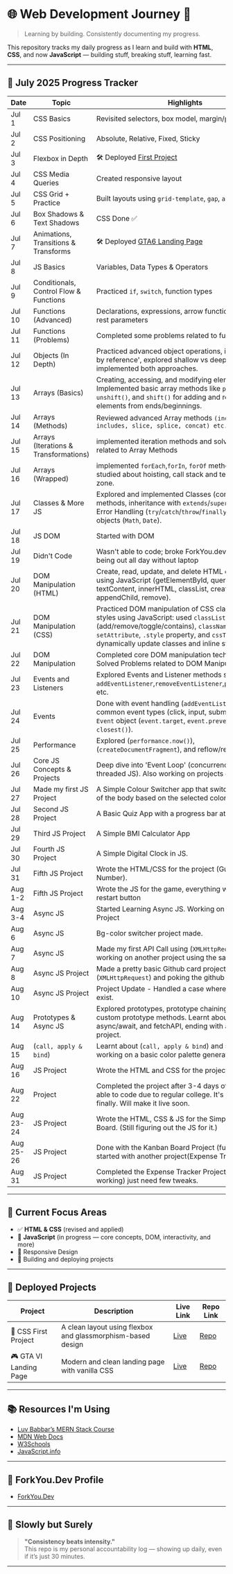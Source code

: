 # 🌐 Web Development Journey 🚀  
> Learning by building. Consistently documenting my progress.

This repository tracks my daily progress as I learn and build with **HTML**, **CSS**, and now **JavaScript** — building stuff, breaking stuff, learning fast.

---

## 📆 July 2025 Progress Tracker

| Date | Topic | Highlights |
|------|-------|------------|
| Jul 1 | CSS Basics | Revisited selectors, box model, margin/padding |
| Jul 2 | CSS Positioning | Absolute, Relative, Fixed, Sticky |
| Jul 3 | Flexbox in Depth | 🛠️ Deployed [First Project](https://pratham23003.github.io/css-first-project/) |
| Jul 4 | CSS Media Queries | Created responsive layout |
| Jul 5 | CSS Grid + Practice | Built layouts using `grid-template`, `gap`, `auto-fit` |
| Jul 6 | Box Shadows & Text Shadows | CSS Done ✅ |
| Jul 7 | Animations, Transitions & Transforms | 🛠️ Deployed [GTA6 Landing Page](https://pratham23003.github.io/gta6-landing-page-cssProject2/) |
| Jul 8 | JS Basics | Variables, Data Types & Operators |
| Jul 9 | Conditionals, Control Flow & Functions | Practiced `if`, `switch`, function types |
| Jul 10 | Functions (Advanced) | Declarations, expressions, arrow functions, default & rest parameters |
| Jul 11 | Functions (Problems) | Completed some problems related to functions |
| Jul 12 | Objects (In Depth) | Practiced advanced object operations, including 'pass by reference', explored shallow vs deep copies, and implemented both approaches.
| Jul 13 | Arrays (Basics) | Creating, accessing, and modifying elements; Implemented basic array methods like `push()`, `pop()`, `unshift()`, and `shift()` for adding and removing elements from ends/beginnings.
| Jul 14 | Arrays (Methods) | Reviewed advanced Array methods `(indexOf, includes, slice, splice, concat) etc.`
| Jul 15 | Arrays (Iterations & Transformations) | implemented iteration methods and solved problems related to Array Methods |
| Jul 16 | Arrays (Wrapped) | implemented `forEach`,`forIn`, `forOf` methods and studied about hoisting, call stack and temporal dead zone.
| Jul 17 | Classes & More JS | Explored and implemented Classes (constructors, methods, inheritance with `extends`/`super`). Explored Error Handling (`try`/`catch`/`throw`/`finally`) and built-in objects (`Math`, `Date`). |
| Jul 18 | JS DOM | Started with DOM |
| Jul 19 | Didn't Code | Wasn't able to code; broke ForkYou.dev streak due to being out all day without laptop |
| Jul 20 | DOM Manipulation (HTML) | Create, read, update, and delete HTML elements using JavaScript (getElementById, querySelector/All, textContent, innerHTML, classList, createElement, appendChild, remove). |
| Jul 21 | DOM Manipulation (CSS) | Practiced DOM manipulation of CSS classes and styles using JavaScript: used `classList` (add/remove/toggle/contains), `className`, `setAttribute`, `.style` property, and `cssText` to dynamically update classes and inline styles. |
| Jul 22 | DOM Manipulation | Completed core DOM manipulation techniques; Solved Problems related to DOM Manipulation. |
| Jul 23 | Events and Listeners | Explored Events and Listener methods such as `addEventListener`,`removeEventListener`,`preventDefault` etc.|
| Jul 24 | Events | Done with event handling (`addEventListener`), common event types (click, input, submit), and the `Event` object (`event.target`, `event.preventDefault()`, `closest()`). |
| Jul 25 | Performance | Explored (`performance.now()`), (`createDocumentFragment`), and reflow/repaint concept. 
| Jul 26 | Core JS Concepts & Projects | Deep dive into 'Event Loop' (concurrency in single-threaded JS). Also working on projects on the side.|
| Jul 27 | Made my first JS Project | A Simple Colour Switcher app that switches bg-color of the body based on the selected color.|
| Jul 28 | Second JS Project | A Basic Quiz App with a progress bar at the bottom. |
| Jul 29 | Third JS Project | A Simple BMI Calculator App |
| Jul 30 | Fourth JS Project | A Simple Digital Clock in JS. |
| Jul 31 | Fifth JS Project | Wrote the HTML/CSS for the project (Guess the Number).
| Aug 1-2 | Fifth JS Project | Wrote the JS for the game, everything works except restart button |
| Aug 3-4 | Async JS | Started Learning Async JS. Working on a new Async Project |
| Aug 6 | Async JS | Bg-color switcher project made.|
| Aug 7 | Async JS | Made my first API Call using (`XMLHttpRequest`) and working on another project using the same.| 
| Aug 8 | Async JS Project | Made a pretty basic Github card project using (`XMLHttpRequest`) and poking the github users API.|
| Aug 10 | Async JS Project | Project Update - Handled a case where user doesn't exist. |
| Aug 14 | Prototypes & Async JS | Explored prototypes, prototype chaining and wrote custom prototype methods. Learnt about Promises, async/await, and fetchAPI, ending with a small fetch project.
| Aug 15 | (`call, apply & bind`) | Learnt about (`call, apply & bind`) and started working on a basic color palette generator project. |
| Aug 16 | JS Project | Wrote the HTML and CSS for the project. |
| Aug 22 | Project | Completed the project after 3-4 days of not being able to code due to regular college. It's working finally. Will make it live soon. |
| Aug 23-24 | JS Project | Wrote the HTML, CSS & JS for the Simple Kanban Board. (Still figuring out the JS for it.) |
| Aug 25-26 | JS Project | Done with the Kanban Board Project (fully working) & started with another project(Expense Tracker.) |
| Aug 31 | JS Project | Completed the Expense Tracker Project (fully working) just need few tweaks. |
---


## 🧠 Current Focus Areas

- ✅ **HTML & CSS** (revised and applied)  
- 🚀 **JavaScript** (in progress — core concepts, DOM, interactivity, and more)  
- 📱 Responsive Design  
- 🎯 Building and deploying projects

---

## 💼 Deployed Projects

| Project | Description | Live Link | Repo Link |
|--------|-------------|-----------|-----------|
| 🎨 CSS First Project | A clean layout using flexbox and glassmorphism-based design | [Live](https://pratham23003.github.io/css-first-project/) | [Repo](https://github.com/Pratham23003/css-first-project) |
| 🎮 GTA VI Landing Page | Modern and clean landing page with vanilla CSS | [Live](https://pratham23003.github.io/gta6-landing-page-cssProject2/) | [Repo](https://github.com/Pratham23003/gta6-landing-page-cssProject2) |

---

## 📚 Resources I'm Using

- [Luv Babbar’s MERN Stack Course](https://youtube.com/playlist?list=PLDzeHZWIZsTo0wSBcg4-NMIbC0L8evLrD)  
- [MDN Web Docs](https://developer.mozilla.org/)  
- [W3Schools](https://www.w3schools.com/)  
- [JavaScript.info](https://javascript.info/)

---

## 🚀 ForkYou.Dev Profile

- [ForkYou.Dev](https://forkyou.dev/user/Pratham23003)

---

## 🧭 Slowly but Surely

> **"Consistency beats intensity."**  
> This repo is my personal accountability log — showing up daily, even if it’s just 30 minutes.

---
